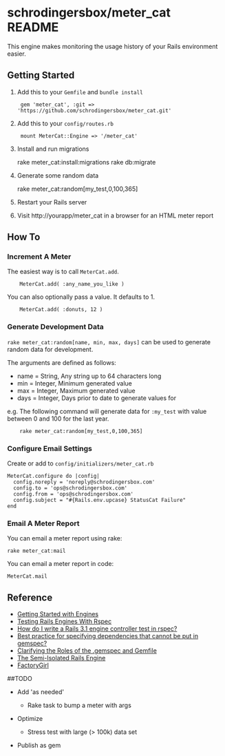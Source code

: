 # schrodingersbox/meter_cat README

This engine makes monitoring the usage history of your Rails environment easier.

## Getting Started

1. Add this to your `Gemfile` and `bundle install`

		gem 'meter_cat', :git => 'https://github.com/schrodingersbox/meter_cat.git'

2. Add this to your `config/routes.rb`

		mount MeterCat::Engine => '/meter_cat'

3. Install and run migrations

    rake meter_cat:install:migrations
    rake db:migrate

4. Generate some random data

    rake meter_cat:random[my_test,0,100,365]

5. Restart your Rails server

6.  Visit http://yourapp/meter_cat in a browser for an HTML meter report

## How To

### Increment A Meter

The easiest way is to call `MeterCat.add`.

        MeterCat.add( :any_name_you_like )

You can also optionally pass a value. It defaults to 1.

        MeterCat.add( :donuts, 12 )

### Generate Development Data

`rake meter_cat:random[name, min, max, days]` can be used to generate random data for development.

The arguments are defined as follows:

 * name = String, Any string up to 64 characters long
 * min = Integer, Minimum generated value
 * max = Integer, Maximum generated value
 * days = Integer, Days prior to date to generate values for

e.g. The following command will generate data for `:my_test` with value between 0 and 100 for the last year.

        rake meter_cat:random[my_test,0,100,365]

### Configure Email Settings

Create or add to `config/initializers/meter_cat.rb`

    MeterCat.configure do |config|
      config.noreply = 'noreply@schrodingersbox.com'
      config.to = 'ops@schrodingersbox.com'
      config.from = 'ops@schrodingersbox.com'
      config.subject = "#{Rails.env.upcase} StatusCat Failure"
    end

### Email A Meter Report

You can email a meter report using rake:

    rake meter_cat:mail

You can email a meter report in code:

    MeterCat.mail

## Reference

 * [Getting Started with Engines](http://edgeguides.rubyonrails.org/engines.html)
 * [Testing Rails Engines With Rspec](http://whilefalse.net/2012/01/25/testing-rails-engines-rspec/)
 * [How do I write a Rails 3.1 engine controller test in rspec?](http://stackoverflow.com/questions/5200654/how-do-i-write-a-rails-3-1-engine-controller-test-in-rspec)
 * [Best practice for specifying dependencies that cannot be put in gemspec?](https://groups.google.com/forum/?fromgroups=#!topic/ruby-bundler/U7FMRAl3nJE)
 * [Clarifying the Roles of the .gemspec and Gemfile](http://yehudakatz.com/2010/12/16/clarifying-the-roles-of-the-gemspec-and-gemfile/)
 * [The Semi-Isolated Rails Engine](http://bibwild.wordpress.com/2012/05/10/the-semi-isolated-rails-engine/)
 * [FactoryGirl](https://github.com/thoughtbot/factory_girl)

##TODO

 * Add 'as needed'
    * Rake task to bump a meter with args

 * Optimize
   * Stress test with large (> 100k) data set

 * Publish as gem